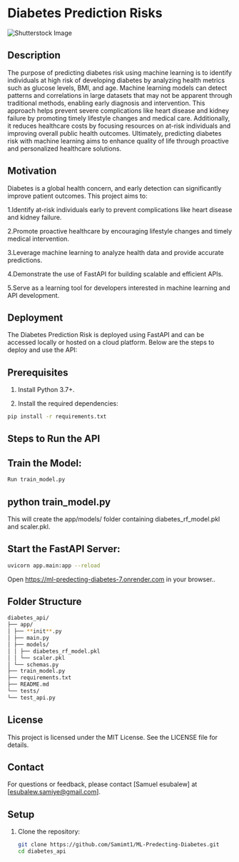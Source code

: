 # Diabetes Prediction Risks

![Shutterstock Image](https://www.uhhc.co.nz/wp-content/uploads/2018/12/shutterstock_571889917.jpg)

## Description

The purpose of predicting diabetes risk using machine learning is to identify individuals at high risk of developing diabetes by analyzing health metrics such as glucose levels, BMI, and age. Machine learning models can detect patterns and correlations in large datasets that may not be apparent through traditional methods, enabling early diagnosis and intervention. This approach helps prevent severe complications like heart disease and kidney failure by promoting timely lifestyle changes and medical care. Additionally, it reduces healthcare costs by focusing resources on at-risk individuals and improving overall public health outcomes. Ultimately, predicting diabetes risk with machine learning aims to enhance quality of life through proactive and personalized healthcare solutions.

## Motivation

Diabetes is a global health concern, and early detection can significantly improve patient outcomes. This project aims to:

1.Identify at-risk individuals early to prevent complications like heart disease and kidney failure.

2.Promote proactive healthcare by encouraging lifestyle changes and timely medical intervention.

3.Leverage machine learning to analyze health data and provide accurate predictions.

4.Demonstrate the use of FastAPI for building scalable and efficient APIs.

5.Serve as a learning tool for developers interested in machine learning and API development.

## Deployment

The Diabetes Prediction Risk is deployed using FastAPI and can be accessed locally or hosted on a cloud platform. Below are the steps to deploy and use the API:

## Prerequisites

1. Install Python 3.7+.

2. Install the required dependencies:

```bash
pip install -r requirements.txt
```

## Steps to Run the API

## Train the Model:

```bash
Run train_model.py
```

## python train_model.py

This will create the app/models/ folder containing diabetes_rf_model.pkl and scaler.pkl.

## Start the FastAPI Server:

```bash
uvicorn app.main:app --reload
```

Open https://ml-predecting-diabetes-7.onrender.com in your browser..

## Folder Structure

```bash
diabetes_api/
├── app/
│ ├── **init**.py
│ ├── main.py
│ ├── models/
│ │ ├── diabetes_rf_model.pkl
│ │ └── scaler.pkl
│ └── schemas.py
├── train_model.py
├── requirements.txt
├── README.md
└── tests/
└── test_api.py
```

## License

This project is licensed under the MIT License. See the LICENSE file for details.

## Contact

For questions or feedback, please contact [Samuel esubalew] at [esubalew.samiye@gmail.com].

## Setup

1. Clone the repository:
   ```bash
   git clone https://github.com/Samimt1/ML-Predecting-Diabetes.git
   cd diabetes_api
   ```
